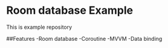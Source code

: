 # Room database Example
This is example repository 

##Features
-Room database
-Coroutine
-MVVM
-Data binding

